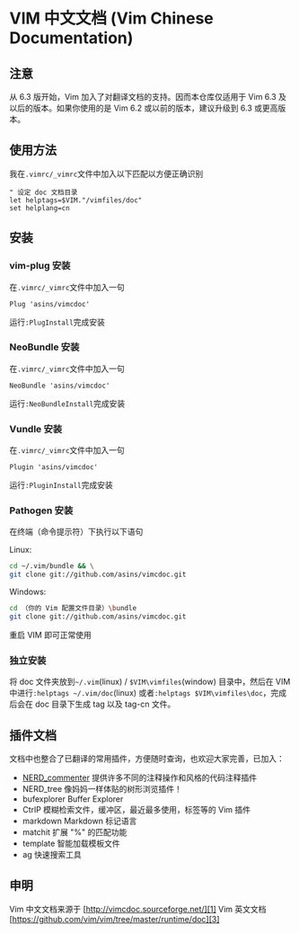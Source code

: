 # VIM 中文文档 (Vim Chinese Documentation)

## 注意

从 6.3 版开始，Vim 加入了对翻译文档的支持。因而本仓库仅适用于 Vim 6.3 及以后的版本。如果你使用的是 Vim 6.2 或以前的版本，建议升级到 6.3 或更高版本。


## 使用方法

我在`.vimrc/_vimrc`文件中加入以下匹配以方便正确识别

```viml
" 设定 doc 文档目录
let helptags=$VIM."/vimfiles/doc"
set helplang=cn
```

## 安装

### vim-plug 安装

在`.vimrc/_vimrc`文件中加入一句
```viml
Plug 'asins/vimcdoc'
```
运行`:PlugInstall`完成安装

### NeoBundle 安装

在`.vimrc/_vimrc`文件中加入一句
```viml
NeoBundle 'asins/vimcdoc'
```
运行`:NeoBundleInstall`完成安装

### Vundle 安装

在`.vimrc/_vimrc`文件中加入一句
```viml
Plugin 'asins/vimcdoc'
```
运行`:PluginInstall`完成安装

### Pathogen 安装

在终端（命令提示符）下执行以下语句

Linux:
```bash
cd ~/.vim/bundle && \
git clone git://github.com/asins/vimcdoc.git
```
Windows:
```bash
cd （你的 Vim 配置文件目录）\bundle
git clone git://github.com/asins/vimcdoc.git
```
重启 VIM 即可正常使用

### 独立安装

将 doc 文件夹放到`~/.vim`(linux) / `$VIM\vimfiles`(window) 目录中，然后在 VIM 中进行`:helptags ~/.vim/doc`(linux) 或者`:helptags $VIM\vimfiles\doc`，完成后会在 doc 目录下生成 tag 以及 tag-cn 文件。

## 插件文档

文档中也整合了已翻译的常用插件，方便随时查询，也欢迎大家完善，已加入：

- [NERD_commenter][2] 提供许多不同的注释操作和风格的代码注释插件
- NERD_tree 像妈妈一样体贴的树形浏览插件！
- bufexplorer Buffer Explorer
- CtrlP 模糊检索文件，缓冲区，最近最多使用，标签等的 Vim 插件
- markdown Markdown 标记语言
- matchit 扩展 "%" 的匹配功能
- template 智能加载模板文件
- ag 快速搜索工具


## 申明

Vim 中文文档来源于 [http://vimcdoc.sourceforge.net/][1]
Vim 英文文档 [https://github.com/vim/vim/tree/master/runtime/doc][3]

  [1]: http://vimcdoc.sourceforge.net/
  [2]: https://github.com/scrooloose/nerdcommenter
  [3]: https://github.com/vim/vim/tree/master/runtime/doc
  
